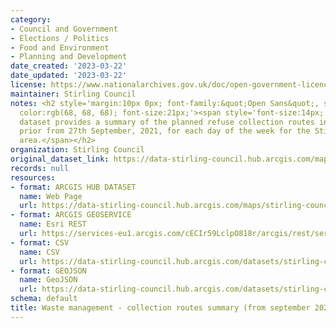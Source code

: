 ```yaml
---
category:
- Council and Government
- Elections / Politics
- Food and Environment
- Planning and Development
date_created: '2023-03-22'
date_updated: '2023-03-22'
license: https://www.nationalarchives.gov.uk/doc/open-government-licence/version/3/
maintainer: Stirling Council
notes: <h2 style='margin:10px 0px; font-family:&quot;Open Sans&quot;, sans-serif;
  color:rgb(68, 68, 68); font-size:21px;'><span style='font-size:14px; font-weight:normal;'>The
  dataset provides a summary of the planned refuse collection routes in operation
  prior from 27th September, 2021, for each day of the week for the Stirling Council
  area.</span></h2>
organization: Stirling Council
original_dataset_link: https://data-stirling-council.hub.arcgis.com/maps/stirling-council::waste-management-collection-routes-summary-from-september-2021-1
records: null
resources:
- format: ARCGIS HUB DATASET
  name: Web Page
  url: https://data-stirling-council.hub.arcgis.com/maps/stirling-council::waste-management-collection-routes-summary-from-september-2021-1
- format: ARCGIS GEOSERVICE
  name: Esri REST
  url: https://services-eu1.arcgis.com/cECIr59LclpO818r/arcgis/rest/services/waste%20management%20-%20collection%20routes%20summary%20(from%20september%202021)/FeatureServer/0
- format: CSV
  name: CSV
  url: https://data-stirling-council.hub.arcgis.com/datasets/stirling-council::waste-management-collection-routes-summary-from-september-2021-1.csv?outSR=%7B%22latestWkid%22%3A3857%2C%22wkid%22%3A102100%7D
- format: GEOJSON
  name: GeoJSON
  url: https://data-stirling-council.hub.arcgis.com/datasets/stirling-council::waste-management-collection-routes-summary-from-september-2021-1.geojson?outSR=%7B%22latestWkid%22%3A3857%2C%22wkid%22%3A102100%7D
schema: default
title: Waste management - collection routes summary (from september 2021)
---
```

